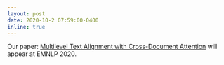 ```yaml
---
layout: post
date: 2020-10-2 07:59:00-0400
inline: true
---
```


Our paper: [Multilevel Text Alignment with Cross-Document Attention](https://arxiv.org/abs/2005.08113) will appear at EMNLP 2020.
